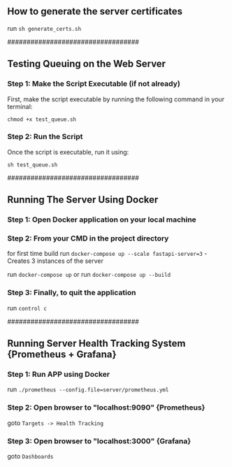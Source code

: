 

## How to generate the server certificates
run `sh generate_certs.sh`


##################################

## Testing Queuing on the Web Server
### Step 1: Make the Script Executable (if not already)
First, make the script executable by running the following command in your terminal:

`chmod +x test_queue.sh`

### Step 2: Run the Script
Once the script is executable, run it using:

`sh test_queue.sh`

##################################

## Running The Server Using Docker
### Step 1: Open Docker application on your local machine

### Step 2: From your CMD in the project directory
for first time build run `docker-compose up --scale fastapi-server=3` - Creates 3 instances of the server

run `docker-compose up` or
run `docker-compose up --build`


### Step 3: Finally, to quit the application
run `control c`

##################################

## Running Server Health Tracking System {Prometheus + Grafana}
### Step 1: Run APP using Docker
run `./prometheus --config.file=server/prometheus.yml`

### Step 2: Open browser to "localhost:9090" {Prometheus}
goto `Targets -> Health Tracking`

### Step 3: Open browser to "localhost:3000" {Grafana}
goto `Dashboards`
